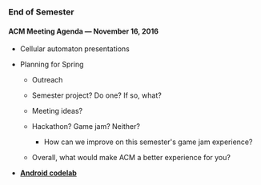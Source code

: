 ### End of Semester

#### ACM Meeting Agenda — November 16, 2016

- Cellular automaton presentations

- Planning for Spring
  - Outreach
  
  - Semester project? Do one? If so, what?
  
  - Meeting ideas?
  
  - Hackathon? Game jam? Neither?
    - How can we improve on this semester's game jam experience?
  
  - Overall, what would make ACM a better experience for you?
  
- [**Android codelab**](https://git.io/vX9TA)
